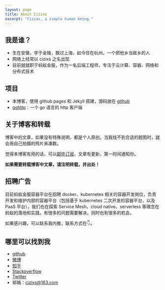 ```yaml
---
layout: page
title: About Cizixs
excerpt: "Cizixs, a simple human being."
---
```


## 我是谁？

- 生在安徽，学于金陵，飘过上海，如今住在杭州，一个把他乡当故乡的人
- 网络上经常以 cizixs 之名出现
- 目前就就职于蚂蚁金服，作为一名后端工程师，专注于云计算、容器、网络和分布式技术

## 项目

- 本博客，使用 github pages 和 Jekyll 搭建，源码放在 [github](https://github.com/cizixs/cizixs.github.io)
- [gohttp](https://github.com/cizixs/gohttp)：一个 go 语言的 http 客户端

## 关于博客和转载

博客中的文章，如果没有特殊说明，都是个人原创。当我找不到合适的题图时，就会用自己拍摄的照片来凑数。

觉得本博客有用的话，可以[邮件订阅](http://eepurl.com/c5iqVz)，文章有更新，第一时间通知你。

**如果需要转载博客中文章，请注明转载，并出处！**

## 招聘广告

目前蚂蚁金服容器平台在招聘 docker、kubernetes 相关的容器开发岗位，负责开发和维护内部的容器平台（包括基于 kubernetes 二次开发的容器平台，以及 PaaS 平台），我们也在探索 Service Mesh、cloud native、serverless 等理念在蚂蚁的落地和实践，有很多的问题需要解决，同时也有很多的机会。

如果感兴趣，可以联系我内推，联系方式在👇。

## 哪里可以找到我

- [github](http://github.com/cizixs)
- [微博](https://weibo.com/u/1921727853)
- [知乎](https://www.zhihu.com/people/cizixs)
- [Stackoverflow](https://stackoverflow.com/users/1925083/cizixs)
- [Twitter](https://twitter.com/cizixs)
- 邮箱：cizixs@163.com